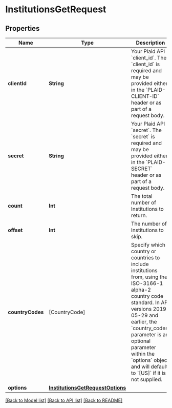 # InstitutionsGetRequest

## Properties
Name | Type | Description | Notes
------------ | ------------- | ------------- | -------------
**clientId** | **String** | Your Plaid API &#x60;client_id&#x60;. The &#x60;client_id&#x60; is required and may be provided either in the &#x60;PLAID-CLIENT-ID&#x60; header or as part of a request body. | [optional] 
**secret** | **String** | Your Plaid API &#x60;secret&#x60;. The &#x60;secret&#x60; is required and may be provided either in the &#x60;PLAID-SECRET&#x60; header or as part of a request body. | [optional] 
**count** | **Int** | The total number of Institutions to return. | 
**offset** | **Int** | The number of Institutions to skip. | 
**countryCodes** | [CountryCode] | Specify which country or countries to include institutions from, using the ISO-3166-1 alpha-2 country code standard.  In API versions 2019-05-29 and earlier, the &#x60;country_codes&#x60; parameter is an optional parameter within the &#x60;options&#x60; object and will default to &#x60;[US]&#x60; if it is not supplied.  | 
**options** | [**InstitutionsGetRequestOptions**](InstitutionsGetRequestOptions.md) |  | [optional] 

[[Back to Model list]](../README.md#documentation-for-models) [[Back to API list]](../README.md#documentation-for-api-endpoints) [[Back to README]](../README.md)



